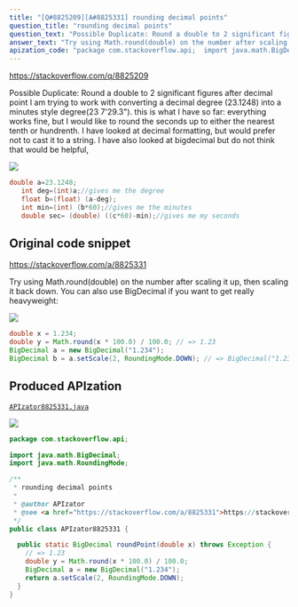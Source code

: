 ```yaml
---
title: "[Q#8825209][A#8825331] rounding decimal points"
question_title: "rounding decimal points"
question_text: "Possible Duplicate: Round a double to 2 significant figures after decimal point I am trying to work with converting a decimal degree (23.1248) into a minutes style degree(23 7'29.3\"). this is what I have so far: everything works fine, but I would like to round the seconds up to either the nearest tenth or hundrenth.  I have looked at decimal formatting, but would prefer not to cast it to a string.  I have also looked at bigdecimal but do not think that would be helpful,"
answer_text: "Try using Math.round(double) on the number after scaling it up, then scaling it back down. You can also use BigDecimal if you want to get really heavyweight:"
apization_code: "package com.stackoverflow.api;  import java.math.BigDecimal; import java.math.RoundingMode;  /**  * rounding decimal points  *  * @author APIzator  * @see <a href=\"https://stackoverflow.com/a/8825331\">https://stackoverflow.com/a/8825331</a>  */ public class APIzator8825331 {    public static BigDecimal roundPoint(double x) throws Exception {     // => 1.23     double y = Math.round(x * 100.0) / 100.0;     BigDecimal a = new BigDecimal(\"1.234\");     return a.setScale(2, RoundingMode.DOWN);   } }"
---
```


https://stackoverflow.com/q/8825209

Possible Duplicate:
Round a double to 2 significant figures after decimal point
I am trying to work with converting a decimal degree (23.1248) into a minutes style degree(23 7&#x27;29.3&quot;).
this is what I have so far:
everything works fine, but I would like to round the seconds up to either the nearest tenth or hundrenth.  I have looked at decimal formatting, but would prefer not to cast it to a string.  I have also looked at bigdecimal but do not think that would be helpful,


<div class="code-logo"><img src="/stackoverflow.png" /></div>

```java
double a=23.1248;
   int deg=(int)a;//gives me the degree
   float b=(float) (a-deg);
   int min=(int) (b*60);//gives me the minutes
   double sec= (double) ((c*60)-min);//gives me my seconds
```


## Original code snippet

https://stackoverflow.com/a/8825331

Try using Math.round(double) on the number after scaling it up, then scaling it back down.
You can also use BigDecimal if you want to get really heavyweight:

<div class="code-logo"><img src="/stackoverflow.png" /></div>

```java
double x = 1.234;
double y = Math.round(x * 100.0) / 100.0; // => 1.23
BigDecimal a = new BigDecimal("1.234");
BigDecimal b = a.setScale(2, RoundingMode.DOWN); // => BigDecimal("1.23")
```

## Produced APIzation

[`APIzator8825331.java`](https://github.com/pasqualesalza/apization-temp-data/raw/master/search/APIzator8825331.java)

<div class="code-logo"><img src="/apizator.png" /></div>

```java
package com.stackoverflow.api;

import java.math.BigDecimal;
import java.math.RoundingMode;

/**
 * rounding decimal points
 *
 * @author APIzator
 * @see <a href="https://stackoverflow.com/a/8825331">https://stackoverflow.com/a/8825331</a>
 */
public class APIzator8825331 {

  public static BigDecimal roundPoint(double x) throws Exception {
    // => 1.23
    double y = Math.round(x * 100.0) / 100.0;
    BigDecimal a = new BigDecimal("1.234");
    return a.setScale(2, RoundingMode.DOWN);
  }
}

```